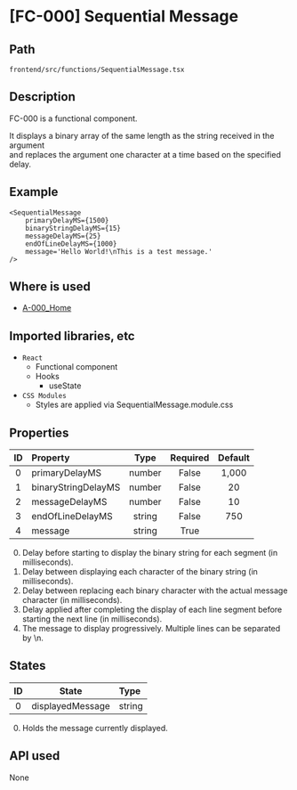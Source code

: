 # [FC-000] Sequential Message

## Path

```console
frontend/src/functions/SequentialMessage.tsx
```

## Description

FC-000 is a functional component.

It displays a binary array of the same length as the string received in the argument  
and replaces the argument one character at a time based on the specified delay.

## Example

```tsx
<SequentialMessage
    primaryDelayMS={1500}
    binaryStringDelayMS={15}
    messageDelayMS={25}
    endOfLineDelayMS={1000}
    message='Hello World!\nThis is a test message.'
/>
```

## Where is used

-   [A-000_Home](../screens/a-000_home.md)

## Imported libraries, etc

-   `React`
    -   Functional component
    -   Hooks
        -   useState
-   `CSS Modules`
    -   Styles are applied via SequentialMessage.module.css

## Properties

| ID  | Property            |  Type  | Required | Default |
| :-: | :------------------ | :----: | :------: | :-----: |
|  0  | primaryDelayMS      | number |  False   |  1,000  |
|  1  | binaryStringDelayMS | number |  False   |   20    |
|  2  | messageDelayMS      | number |  False   |   10    |
|  3  | endOfLineDelayMS    | string |  False   |   750   |
|  4  | message             | string |   True   |         |

0. Delay before starting to display the binary string for each segment (in milliseconds).
1. Delay between displaying each character of the binary string (in milliseconds).
2. Delay between replacing each binary character with the actual message character (in milliseconds).
3. Delay applied after completing the display of each line segment before starting the next line (in milliseconds).
4. The message to display progressively. Multiple lines can be separated by \n.

## States

| ID  |      State       | Type   |
| :-: | :--------------: | :----- |
|  0  | displayedMessage | string |

0. Holds the message currently displayed.

## API used

None
